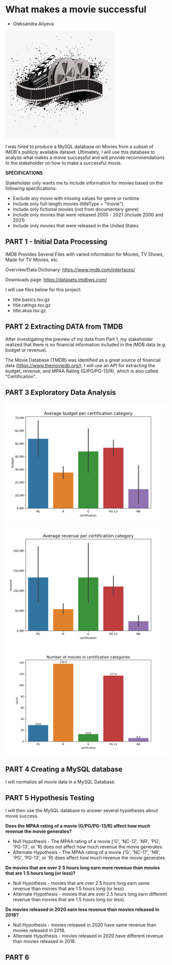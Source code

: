 # What makes a movie successful
* Oleksandra Aliyeva

![](Images/Movie-video-editing-logo-design.png.jpeg)


I was hired to produce a MySQL database on Movies from a subset of IMDB's publicly available dataset. Ultimately, I will use this database to analyze what makes a movie successful and will provide recommendations to the stakeholder on how to make a successful movie.
 
**SPECIFICATIONS**

Stakeholder only wants me to include information for movies based on the following specifications:

* Exclude any movie with missing values for genre or runtime
* Include only full-length movies (titleType = "movie").
* Include only fictional movies (not from documentary genre)
* Include only movies that were released 2000 - 2021 (include 2000 and 2021)
* Include only movies that were released in the United States

## **PART 1 - Initial Data Processing**

IMDB Provides Several Files with varied information for Movies, TV Shows, Made for TV Movies, etc.

 Overview/Data Dictionary: https://www.imdb.com/interfaces/
 
 Downloads page: https://datasets.imdbws.com/

I will use files below for this project:
* title.basics.tsv.gz
* title.ratings.tsv.gz
* title.akas.tsv.gz

## **PART 2 Extracting DATA from TMDB**

After investigating the preview of my data from Part 1, my stakeholder realized that there is no financial information included in the IMDB data (e.g. budget or revenue).

The Movie Database (TMDB) was identified as a great source of financial data (https://www.themoviedb.org/). I will use an API for extracting the budget, revenue, and MPAA Rating (G/PG/PG-13/R), which is also called "Certification".

## **PART 3 Exploratory Data Analysis**
![](Images/Average%20budget%20per%20certification%20category.png)
![](Images/Average%20revenue%20per%20certification%20category.png)
![](Images/Number%20of%20movies%20in%20certification%20categories.png)

## **PART 4 Creating a MySQL database**

I will normalize all movie data in a MySQL Database.

## **PART 5 Hypothesis Testing**

I will then use the MySQL database to answer several hypotheses about movie success.

**Does the MPAA rating of a movie (G/PG/PG-13/R) affect how much revenue the movie generates?**

* Null Hypothesis - The MPAA rating of a movie ('G', 'NC-17', 'NR', 'PG', 'PG-13', or 'R) does not affect how much revenue the movie generates.
* Alternate Hypothesis - The MPAA rating of a movie ('G', 'NC-17', 'NR', 'PG', 'PG-13', or 'R) does affect how much revenue the movie generates.

**Do movies that are over 2.5 hours long earn more revenue than movies that are 1.5 hours long (or less)?** 

* Null Hypothesis - movies that are over 2.5 hours long earn same revenue than movies that are 1.5 hours long (or less).
* Alternate Hypothesis - movies that are over 2.5 hours long earn different revenue than movies that are 1.5 hours long (or less).

**Do movies released in 2020 earn less revenue than movies released in 2018?**

* Null Hypothesis - movies released in 2020 have same revenue than movies released in 2018.
* Alternate Hypothesis - movies released in 2020 have different revenue than movies released in 2018.


## **PART 6**
